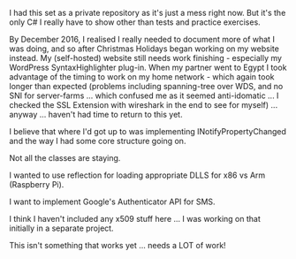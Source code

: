 I had this set as a private repository as it's just a mess right now.  But it's the only C# I really have to show other than tests and practice exercises.

By December 2016, I realised I really needed to document more of what I was doing, and so after Christmas Holidays began working on my website instead.  My (self-hosted) website still needs work finishing - especially my WordPress SyntaxHighlighter plug-in.  When my partner went to Egypt I took advantage of the timing to work on my home network - which again took longer than expected (problems including spanning-tree over WDS, and no SNI for server-farms ... which confused me as it seemed anti-idomatic ... I checked the SSL Extension with wireshark in the end to see for myself) ... anyway ... haven't had time to return to this yet.

I believe that where I'd got up to was implementing INotifyPropertyChanged and the way I had some core structure going on.

Not all the classes are staying.

I wanted to use reflection for loading appropriate DLLS for x86 vs Arm (Raspberry Pi).

I want to implement Google's Authenticator API for SMS.

I think I haven't included any x509 stuff here ... I was working on that initially in a separate project.

This isn't something that works yet ... needs a LOT of work!
